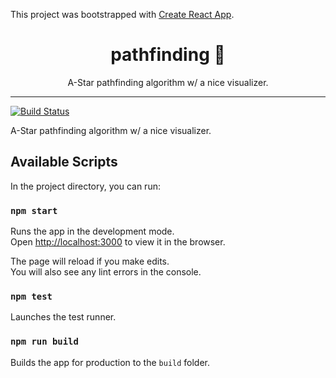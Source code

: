 This project was bootstrapped with [Create React App](https://github.com/facebook/create-react-app).

<div align="center">
<h1>pathfinding 🐜</h1>

A-Star pathfinding algorithm w/ a nice visualizer.

</div>

<hr />


[![Build Status](https://img.shields.io/travis/michaelrios28/pathfinding.svg?style=for-the-badge)](https://travis-ci.org/michaelrios28/pathfinding)

A-Star pathfinding algorithm w/ a nice visualizer.

## Available Scripts

In the project directory, you can run:

### `npm start`

Runs the app in the development mode.<br />
Open [http://localhost:3000](http://localhost:3000) to view it in the browser.

The page will reload if you make edits.<br />
You will also see any lint errors in the console.

### `npm test`

Launches the test runner.

### `npm run build`

Builds the app for production to the `build` folder.


